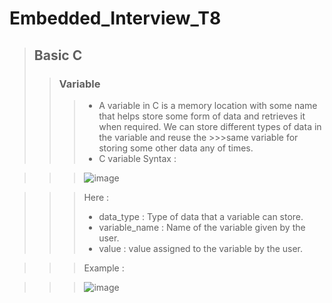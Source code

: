 # Embedded_Interview_T8
>## Basic C
>>### Variable
>>>- A variable in C is a memory location with some name that helps store some form of data and retrieves it when required. We can store different types of data in the variable and reuse the >>>same variable for storing some other data any of times.
>>>- C variable Syntax :
 
>>> ![image](https://github.com/ManhPhung/Embedded_Interview_T8/assets/141265486/0b753701-24b9-4ae3-bfab-c350b2c7c29f)
  
>>>Here :
>>>    - data_type : Type of data that a variable can store.
>>>    - variable_name : Name of the variable given by the user.
>>>    - value : value assigned to the variable by the user.

>>>Example :

>>>![image](https://github.com/ManhPhung/Embedded_Interview_T8/assets/141265486/46458048-918c-43f9-8018-a2a722cc151c)

